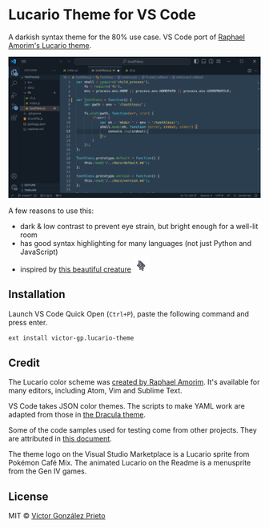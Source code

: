 # Lucario Theme for VS Code

A darkish syntax theme for the 80% use case. VS Code port of [Raphael Amorim's Lucario theme](https://github.com/raphamorim/lucario).

![A VS Code workspace with the Lucario Theme.](./assets/preview.png)

A few reasons to use this:

- dark & low contrast to prevent eye strain, but bright enough for a well-lit room
- has good syntax highlighting for many languages (not just Python and JavaScript)
- inspired by [this beautiful creature](https://bulbapedia.bulbagarden.net/wiki/Lucario_(Pok%C3%A9mon)) ![Lucario menusprite](./assets/lucario-menusprite.png)

## Installation

Launch VS Code Quick Open (`Ctrl+P`), paste the following command and press enter.

```txt
ext install victor-gp.lucario-theme
```

## Credit

The Lucario color scheme was [created by Raphael Amorim](https://github.com/raphamorim/lucario). It's available for many editors, including Atom, Vim and Sublime Text.

VS Code takes JSON color themes. The scripts to make YAML work are adapted from those in [the Dracula theme](https://github.com/dracula/visual-studio-code).

Some of the code samples used for testing come from other projects. They are attributed in [this document](./samples/_attribution.md).

The theme logo on the Visual Studio Marketplace is a Lucario sprite from Pokémon Café Mix. The animated Lucario on the Readme is a menusprite from the Gen IV games.

## License

MIT © [Víctor González Prieto](https://github.com/victor-gp)
